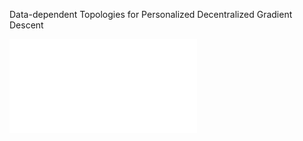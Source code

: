 Data-dependent Topologies for Personalized Decentralized Gradient Descent

![Alt text](/results/dirichlet.pdf "Dirichlet")

